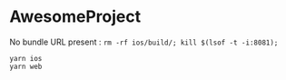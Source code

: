 # AwesomeProject
No bundle URL present : `rm -rf ios/build/; kill $(lsof -t -i:8081);`

```shell
yarn ios
yarn web
```



